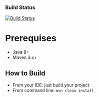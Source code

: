 ### Build Status
[![Build Status](https://travis-ci.org/htchepannou/kiosk-core.svg?branch=master)](https://travis-ci.org/htchepannou/kiosk-core)


# Prerequises
- Java 8+
- Maven 3.x+

## How to Build
- From your IDE: just build your project
- From command line: ``mvn clean install``

